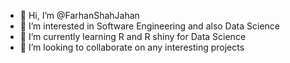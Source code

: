 - 👋 Hi, I’m @FarhanShahJahan
- 👀 I’m interested in Software Engineering and also Data Science
- 🌱 I’m currently learning R and R shiny for Data Science
- 💞️ I’m looking to collaborate on any interesting projects


<!---
FarhanShahJahan/FarhanShahJahan is a ✨ special ✨ repository because its `README.md` (this file) appears on your GitHub profile.
You can click the Preview link to take a look at your changes.
--->
